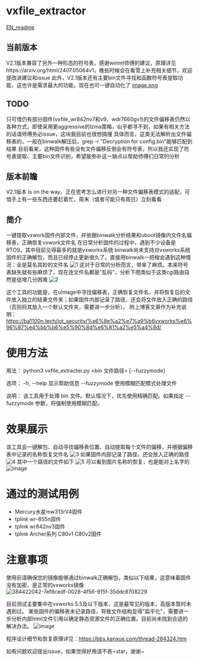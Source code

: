 # vxfile_extractor
[EN_readme](https://github.com/0xba1100n/vxfile_extractor/blob/main/README_EN.md)
## 当前版本
V2.1版本兼容了另外一种形态的符号表，感谢winmt师傅的建议，原理详见https://arxiv.org/html/2407.05064v1，晚些时候会在看雪上补充相关细节，欢迎提改进建议和issue
此外，V2.1版本还有主要bin文件寻找和函数符号表提取功能，这也许是需求最大的功能，现在也可一键自动化了
[image.png](https://balloonblogsrcs.oss-cn-shanghai.aliyuncs.com/20241128192235.png)

## TODO
只可惜仍有部分固件(vxfile_wr842nv7和v9、wdr7660gv1)的文件偏移表仍然以各种方式，即使采用更aggressive的lzma策略，似乎都寻不到，如果有相关方法的话请师傅务必issue，这块我目前也很想搞懂
具体而言，这类无法解析出文件偏移表的，一般在binwalk解压后，grep -r "Decryption for config.bin"能够匹配到结果
目前看来，这种固件有些没有文件偏移反倒会有符号表，所以我还实现了符号表提取、主要bin文件识别，希望能弥补这一缺点以帮助师傅们日常的分析

## 版本前瞻
V2.1版本 is on the way，正在思考怎么进行对另一种文件偏移表模式的适配，可惜手上有一些东西还要赶着忙，周末（或者可能只有周日）立刻看看
## 简介
一键提取vxwork固件内部文件，并依据binwalk分析结果和uboot镜像内文件名偏移表，正确恢复vxwork文件名
在日常分析固件的过程中，遇到不少设备是RTOS，其中目前见得最多的就是vxworks系统
binwalk尚未支持对vxworks系统固件的正确解包，而且已经停止更新很久了。直接用binwalk一把梭会遇到这种情况：全是莫名其妙的文件名
![1](https://github.com/user-attachments/assets/7aaf1cee-de63-4af5-b145-95eafdfd2d88)
这对于日常的分析而言，带来了麻烦。本来符号表缺失就有些麻烦了，现在连文件名都是"乱码"，分析下图类似于这类cgi路由自然是徒增几分困难
![2](https://github.com/user-attachments/assets/2f179233-c580-4f01-bef3-fd7c9b7fd512)

这个工具的功能是，在uImage中寻找偏移表，正确恢复文件名，并将恢复后的文件放入独立的结果文件夹；如果固件内部记录了路径，还会将文件放入正确的路径（否则将其放入一个默认文件夹，需要进一步分析）。
附上博客文章作为补充说明：https://ba1100n.tech/iot_security/%e6%8e%a2%e7%a9%b6vxworks%e6%96%87%e4%bb%b6%e5%90%8d%e6%81%a2%e5%a4%8d/

# 使用方法
用法：
    python3 vxfile_extracter.py <bin 文件路径> [--fuzzymode]

选项：
    -h, --help      显示帮助信息
    --fuzzymode      使用模糊匹配模式处理文件

说明：
    该工具用于处理 bin 文件。默认情况下，优先使用精确匹配。如果指定 --fuzzymode 参数，将强制使用模糊匹配。

# 效果展示
该工具会一键解包、自动寻找偏移表位置、自动提取每个文件的偏移，并根据偏移表中记录的名称恢复文件名
![3](https://github.com/user-attachments/assets/6279fdca-8e35-4227-aea4-1621d7b0a329)
如果固件内部记录了路径，还会放入正确的路径
![4](https://github.com/user-attachments/assets/8f34b6ad-9655-4120-8e4d-3fc2efa180b6)
其中一个路径的文件如下
![5](https://github.com/user-attachments/assets/ae9c3f81-404e-46d1-a70d-e355e2ad12b8)
可以看到图片名称的恢复，也是能对上名字的
![image](https://github.com/user-attachments/assets/749b9416-5514-41da-ae15-5bff4ab66539)

# 通过的测试用例
- Mercury水星mw313rV4固件
- tplink wr-855n固件
- tplink wr842nv3固件
- tplink Archer系列 C80v1 C80v2固件

# 注意事项
使用前请确保您的镜像能够通过binwalk正确解包，类似以下结果，这意味着固件没有加密，是正常的vxworks镜像
![384422042-7ef8cedf-0028-4f56-915f-35ddc8708229](https://github.com/user-attachments/assets/b2b05bd0-6176-4a75-b840-95c56fedb36e)

目前测试主要集中在vxworks 5.5及以下版本，这是最常见的版本，高版本暂时未遇到过。
某些固件的偏移表未记录路径，导致文件结构显得"扁平化"，需要进一步分析内部html文件引用以确定静态资源文件的正确位置。目前尚未找到合适的解决办法。
![image](https://github.com/user-attachments/assets/fb30a9dd-481d-4686-986c-20548dc40afd)

程序设计细节和恢复原理详见：https://bbs.kanxue.com/thread-284324.htm

如有问题欢迎提出issue，如果觉得好用请不吝⭐star，谢谢~

